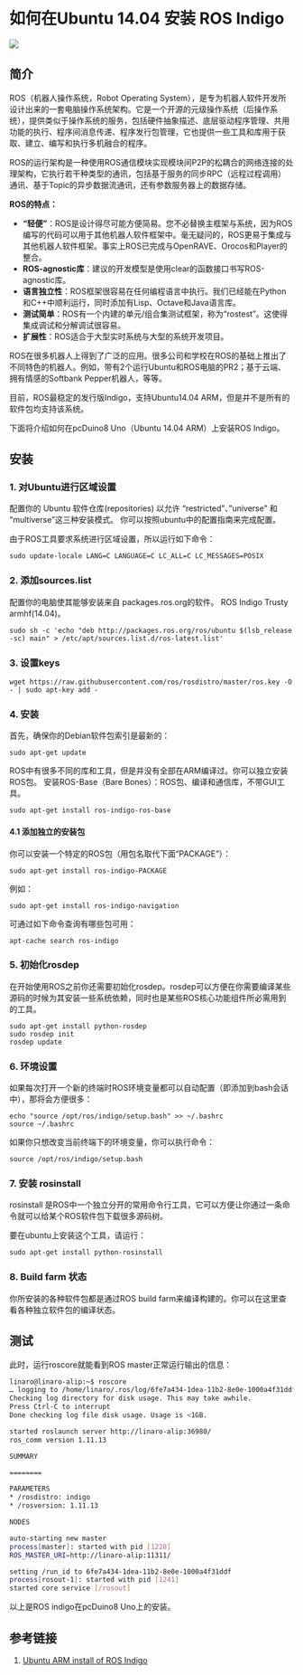 # 如何在Ubuntu 14.04 安装 ROS Indigo
![](http://www.ros.org/wp-content/uploads/2014/07/indigoigloo_600.png)

## 简介

ROS（机器人操作系统，Robot Operating System），是专为机器人软件开发所设计出来的一套电脑操作系统架构。它是一个开源的元级操作系统（后操作系统），提供类似于操作系统的服务，包括硬件抽象描述、底层驱动程序管理、共用功能的执行、程序间消息传递、程序发行包管理，它也提供一些工具和库用于获取、建立、编写和执行多机融合的程序。

ROS的运行架构是一种使用ROS通信模块实现模块间P2P的松耦合的网络连接的处理架构，它执行若干种类型的通讯，包括基于服务的同步RPC（远程过程调用）通讯、基于Topic的异步数据流通讯，还有参数服务器上的数据存储。

 **ROS的特点：**

* **“轻便”**：ROS是设计得尽可能方便简易。您不必替换主框架与系统，因为ROS编写的代码可以用于其他机器人软件框架中。毫无疑问的，ROS更易于集成与其他机器人软件框架。事实上ROS已完成与OpenRAVE、Orocos和Player的整合。
*  **ROS-agnostic库**：建议的开发模型是使用clear的函数接口书写ROS-agnostic库。
* **语言独立性**：ROS框架很容易在任何编程语言中执行。我们已经能在Python和C++中顺利运行，同时添加有Lisp、Octave和Java语言库。
* **测试简单**：ROS有一个内建的单元/组合集测试框架，称为“rostest”。这使得集成调试和分解调试很容易。
* **扩展性**：ROS适合于大型实时系统与大型的系统开发项目。

ROS在很多机器人上得到了广泛的应用。很多公司和学校在ROS的基础上推出了不同特色的机器人。例如，带有2个运行Ubuntu和ROS电脑的PR2；基于云端、拥有情感的Softbank Pepper机器人，等等。

目前，ROS最稳定的发行版Indigo，支持Ubuntu14.04 ARM，但是并不是所有的软件包均支持该系统。

下面将介绍如何在pcDuino8 Uno（Ubuntu 14.04 ARM）上安装ROS Indigo。

## 安装

### 1. 对Ubuntu进行区域设置

配置你的 Ubuntu 软件仓库(repositories) 以允许 “restricted”、”universe” 和 “multiverse”这三种安装模式。 你可以按照ubuntu中的配置指南来完成配置。

由于ROS工具要求系统进行区域设置，所以运行如下命令：

    sudo update-locale LANG=C LANGUAGE=C LC_ALL=C LC_MESSAGES=POSIX
### 2. 添加sources.list

配置你的电脑使其能够安装来自 packages.ros.org的软件。 ROS Indigo Trusty armhf(14.04)。

    sudo sh -c 'echo "deb http://packages.ros.org/ros/ubuntu $(lsb_release -sc) main" > /etc/apt/sources.list.d/ros-latest.list'

### 3. 设置keys

    wget https://raw.githubusercontent.com/ros/rosdistro/master/ros.key -O - | sudo apt-key add -

### 4. 安装

首先，确保你的Debian软件包索引是最新的：

	sudo apt-get update

ROS中有很多不同的库和工具，但是并没有全部在ARM编译过。你可以独立安装ROS包。
安装ROS-Base（Bare Bones）：ROS包、编译和通信库，不带GUI工具。

	sudo apt-get install ros-indigo-ros-base

#### 4.1 添加独立的安装包

你可以安装一个特定的ROS包（用包名取代下面“PACKAGE”）：

	sudo apt-get install ros-indigo-PACKAGE

例如：

	sudo apt-get install ros-indigo-navigation

可通过如下命令查询有哪些包可用：

	apt-cache search ros-indigo

### 5. 初始化rosdep

在开始使用ROS之前你还需要初始化rosdep。rosdep可以方便在你需要编译某些源码的时候为其安装一些系统依赖，同时也是某些ROS核心功能组件所必需用到的工具。

	sudo apt-get install python-rosdep 
	sudo rosdep init 
	rosdep update

### 6. 环境设置

如果每次打开一个新的终端时ROS环境变量都可以自动配置（即添加到bash会话中），那将会方便很多：

	echo "source /opt/ros/indigo/setup.bash" >> ~/.bashrc 
	source ~/.bashrc

如果你只想改变当前终端下的环境变量，你可以执行命令：

	source /opt/ros/indigo/setup.bash

### 7. 安装 rosinstall

rosinstall 是ROS中一个独立分开的常用命令行工具，它可以方便让你通过一条命令就可以给某个ROS软件包下载很多源码树。

要在ubuntu上安装这个工具，请运行：

	sudo apt-get install python-rosinstall

### 8. Build farm 状态

你所安装的各种软件包都是通过ROS build farm来编译构建的。你可以在这里查看各种独立软件包的编译状态。

## 测试

此时，运行roscore就能看到ROS master正常运行输出的信息：

```bash
linaro@linaro-alip:~$ roscore
… logging to /home/linaro/.ros/log/6fe7a434-1dea-11b2-8e0e-1000a4f31ddf/roslaunch-linaro-alip-1217.log
Checking log directory for disk usage. This may take awhile.
Press Ctrl-C to interrupt
Done checking log file disk usage. Usage is <1GB.

started roslaunch server http://linaro-alip:36980/
ros_comm version 1.11.13

SUMMARY

========

PARAMETERS
* /rosdistro: indigo
* /rosversion: 1.11.13

NODES

auto-starting new master
process[master]: started with pid [1228]
ROS_MASTER_URI=http://linaro-alip:11311/

setting /run_id to 6fe7a434-1dea-11b2-8e0e-1000a4f31ddf
process[rosout-1]: started with pid [1241]
started core service [/rosout]
```

以上是ROS indigo在pcDuino8 Uno上的安装。

## 参考链接

1. [Ubuntu ARM install of ROS Indigo](http://wiki.ros.org/indigo/Installation/UbuntuARM)